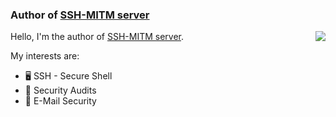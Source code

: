 ### Author of [SSH-MITM server](https://github.com/ssh-mitm/ssh-mitm)


<img src="https://github-readme-stats.vercel.app/api?username=manfred-kaiser&hide_title=true&show_icons=true&hide=stars&count_private=true" align="right">


Hello, I'm the author of [SSH-MITM server](https://github.com/ssh-mitm/ssh-mitm).

My interests are:

* :desktop_computer: SSH - Secure Shell
* :closed_lock_with_key: Security Audits
* :email: E-Mail Security



<!--
**manfred-kaiser/manfred-kaiser** is a ✨ _special_ ✨ repository because its `README.md` (this file) appears on your GitHub profile.

Here are some ideas to get you started:

- 🔭 I’m currently working on ...
- 🌱 I’m currently learning ...
- 👯 I’m looking to collaborate on ...
- 🤔 I’m looking for help with ...
- 💬 Ask me about ...
- 📫 How to reach me: ...
- 😄 Pronouns: ...
- ⚡ Fun fact: ...
-->
